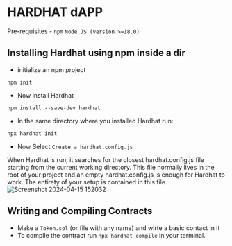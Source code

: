 # HARDHAT dAPP
Pre-requisites -
```npm```  ```Node JS (version >=18.0)```

## Installing Hardhat using npm inside a dir
- initialize an npm project
```
npm init
```
- Now install Hardhat
```
npm install --save-dev hardhat
```
- In the same directory where you installed Hardhat run:
```
npx hardhat init
```
- Now Select ```Create a hardhat.config.js```

When Hardhat is run, it searches for the closest hardhat.config.js file starting from the current working directory. This file normally lives in the root of your project and an empty hardhat.config.js is enough for Hardhat to work. The entirety of your setup is contained in this file.
![Screenshot 2024-04-15 152032](https://github.com/Mragankk/Hardhat_dapp/assets/145200189/cbe2bb18-3b6f-4b9b-8f71-3e1513c221fe)

## Writing and Compiling Contracts
- Make a ```Token.sol``` (or file with any name) and wirte a basic contact in it
- To compile the contract run ```npx hardhat compile``` in your terminal.
